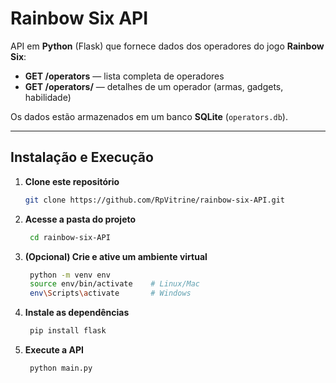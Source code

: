 <!-- README.md for rainbow-six-API -->
# Rainbow Six API

API em **Python** (Flask) que fornece dados dos operadores do jogo **Rainbow Six**:

- **GET /operators** — lista completa de operadores  
- **GET /operators/<id>** — detalhes de um operador (armas, gadgets, habilidade)  

Os dados estão armazenados em um banco **SQLite** (`operators.db`).

---

## Instalação e Execução

1. **Clone este repositório**  
   ```bash
   git clone https://github.com/RpVitrine/rainbow-six-API.git
   
2. **Acesse a pasta do projeto**  
   ```bash
    cd rainbow-six-API

3. **(Opcional) Crie e ative um ambiente virtual**  
   ```bash
    python -m venv env
    source env/bin/activate    # Linux/Mac
    env\Scripts\activate       # Windows

4. **Instale as dependências**  
   ```bash
    pip install flask

5. **Execute a API**
   ```bash
    python main.py
